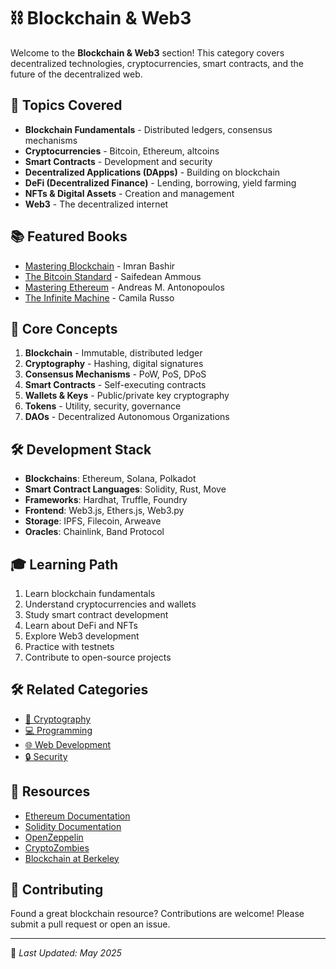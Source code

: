 # ⛓️ Blockchain & Web3

Welcome to the **Blockchain & Web3** section! This category covers decentralized technologies, cryptocurrencies, smart contracts, and the future of the decentralized web.

## 📖 Topics Covered

- **Blockchain Fundamentals** - Distributed ledgers, consensus mechanisms
- **Cryptocurrencies** - Bitcoin, Ethereum, altcoins
- **Smart Contracts** - Development and security
- **Decentralized Applications (DApps)** - Building on blockchain
- **DeFi (Decentralized Finance)** - Lending, borrowing, yield farming
- **NFTs & Digital Assets** - Creation and management
- **Web3** - The decentralized internet

## 📚 Featured Books

- [Mastering Blockchain](https://github.com/fagun18/Books-Collection/tree/main/Blockchain%20%26%20Web3) - Imran Bashir
- [The Bitcoin Standard](https://github.com/fagun18/Books-Collection/tree/main/Blockchain%20%26%20Web3) - Saifedean Ammous
- [Mastering Ethereum](https://github.com/fagun18/Books-Collection/tree/main/Blockchain%20%26%20Web3) - Andreas M. Antonopoulos
- [The Infinite Machine](https://github.com/fagun18/Books-Collection/tree/main/Blockchain%20%26%20Web3) - Camila Russo

## 🔗 Core Concepts

1. **Blockchain** - Immutable, distributed ledger
2. **Cryptography** - Hashing, digital signatures
3. **Consensus Mechanisms** - PoW, PoS, DPoS
4. **Smart Contracts** - Self-executing contracts
5. **Wallets & Keys** - Public/private key cryptography
6. **Tokens** - Utility, security, governance
7. **DAOs** - Decentralized Autonomous Organizations

## 🛠️ Development Stack

- **Blockchains**: Ethereum, Solana, Polkadot
- **Smart Contract Languages**: Solidity, Rust, Move
- **Frameworks**: Hardhat, Truffle, Foundry
- **Frontend**: Web3.js, Ethers.js, Web3.py
- **Storage**: IPFS, Filecoin, Arweave
- **Oracles**: Chainlink, Band Protocol

## 🎓 Learning Path

1. Learn blockchain fundamentals
2. Understand cryptocurrencies and wallets
3. Study smart contract development
4. Learn about DeFi and NFTs
5. Explore Web3 development
6. Practice with testnets
7. Contribute to open-source projects

## 🛠️ Related Categories

- [🔐 Cryptography](https://github.com/fagun18/Books-Collection/tree/main/Security/Cryptography)
- [💻 Programming](https://github.com/fagun18/Books-Collection/tree/main/Programming)
- [🌐 Web Development](https://github.com/fagun18/Books-Collection/tree/main/Web%20%26%20Mobile%20Development)
- [🔒 Security](https://github.com/fagun18/Books-Collection/tree/main/Security)

## 🔗 Resources

- [Ethereum Documentation](https://ethereum.org/developers/)
- [Solidity Documentation](https://docs.soliditylang.org/)
- [OpenZeppelin](https://openzeppelin.com/)
- [CryptoZombies](https://cryptozombies.io/)
- [Blockchain at Berkeley](https://blockchain.berkeley.edu/)

## 🤝 Contributing

Found a great blockchain resource? Contributions are welcome! Please submit a pull request or open an issue.

---
📅 *Last Updated: May 2025*
